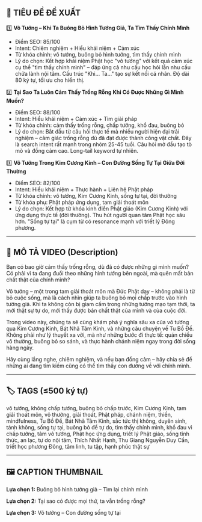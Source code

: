 ## 🎯 TIÊU ĐỀ ĐỀ XUẤT

1️⃣ **Vô Tướng – Khi Ta Buông Bỏ Hình Tướng Giả, Ta Tìm Thấy Chính Mình**
- Điểm SEO: 85/100
- Intent: Chiêm nghiệm + Hiểu khái niệm + Cảm xúc
- Từ khóa chính: vô tướng, buông bỏ hình tướng, tìm thấy chính mình
- Lý do chọn: Kết hợp khái niệm Phật học "vô tướng" với kết quả cảm xúc cụ thể "tìm thấy chính mình" – đáp ứng cả nhu cầu học hỏi lẫn nhu cầu chữa lành nội tâm. Cấu trúc "Khi... Ta..." tạo sự kết nối cá nhân. Độ dài 80 ký tự, tối ưu cho hiển thị.

2️⃣ **Tại Sao Ta Luôn Cảm Thấy Trống Rỗng Khi Có Được Những Gì Mình Muốn?**
- Điểm SEO: 88/100
- Intent: Hiểu khái niệm + Cảm xúc + Tìm giải pháp
- Từ khóa chính: cảm thấy trống rỗng, chấp tướng, khổ đau, buông bỏ
- Lý do chọn: Bắt đầu từ câu hỏi thực tế mà nhiều người hiện đại trải nghiệm – cảm giác trống rỗng dù đã đạt được thành công vật chất. Đây là search intent rất mạnh trong nhóm 25-45 tuổi. Câu hỏi mở đầu tạo tò mò và đồng cảm cao. Long-tail keyword tự nhiên.

3️⃣ **Vô Tướng Trong Kim Cương Kinh – Con Đường Sống Tự Tại Giữa Đời Thường**
- Điểm SEO: 82/100
- Intent: Hiểu khái niệm + Thực hành + Liên hệ Phật pháp
- Từ khóa chính: vô tướng, Kim Cương Kinh, sống tự tại, đời thường
- Từ khóa phụ: Phật pháp ứng dụng, tam giải thoát môn
- Lý do chọn: Kết hợp từ khóa kinh điển Phật giáo (Kim Cương Kinh) với ứng dụng thực tế (đời thường). Thu hút người quan tâm Phật học sâu hơn. "Sống tự tại" là cụm từ có resonance mạnh với triết lý Đông phương.

---

## 📜 MÔ TẢ VIDEO (Description)

Bạn có bao giờ cảm thấy trống rỗng, dù đã có được những gì mình muốn? Có phải vì ta đang đuổi theo những hình tướng bên ngoài, mà quên mất bản chất thật của chính mình?

Vô tướng – một trong tam giải thoát môn mà Đức Phật dạy – không phải là từ bỏ cuộc sống, mà là cách nhìn giúp ta buông bỏ mọi chấp trước vào hình tướng giả. Khi ta không còn bị giam cầm trong những tướng mạo tạm thời, ta mới thật sự tự do, mới thấy được bản chất thật của mình và của cuộc đời.

Trong video này, chúng ta sẽ cùng khám phá ý nghĩa sâu xa của vô tướng qua Kim Cương Kinh, Bát Nhã Tâm Kinh, và những câu chuyện về Tu Bồ Đề. Không phải như lý thuyết xa vời, mà như những bước đi thực tế: quán chiếu vô thường, buông bỏ so sánh, và thực hành chánh niệm ngay trong đời sống hàng ngày.

Hãy cùng lắng nghe, chiêm nghiệm, và nếu bạn đồng cảm – hãy chia sẻ để những ai đang tìm kiếm cũng có thể tìm thấy con đường về với chính mình.

---

## 🏷️ TAGS (≤500 ký tự)

vô tướng, không chấp tướng, buông bỏ chấp trước, Kim Cương Kinh, tam giải thoát môn, vô thường, giải thoát, Phật pháp, chánh niệm, thiền, mindfulness, Tu Bồ Đề, Bát Nhã Tâm Kinh, sắc tức thị không, duyên sinh, tánh không, sống tự tại, buông bỏ để tự do, tìm thấy chính mình, khổ đau vì chấp tướng, tâm vô tướng, Phật học ứng dụng, triết lý Phật giáo, sống tỉnh thức, an lạc, tự do nội tâm, Thích Nhất Hạnh, Thu Giang Nguyễn Duy Cần, triết học phương Đông, tâm linh, tu tập, hạnh phúc thật sự

---

## 🖼️ CAPTION THUMBNAIL

**Lựa chọn 1:** Buông bỏ hình tướng giả – Tìm lại chính mình

**Lựa chọn 2:** Tại sao có được mọi thứ, ta vẫn trống rỗng?

**Lựa chọn 3:** Vô tướng – Con đường sống tự tại
